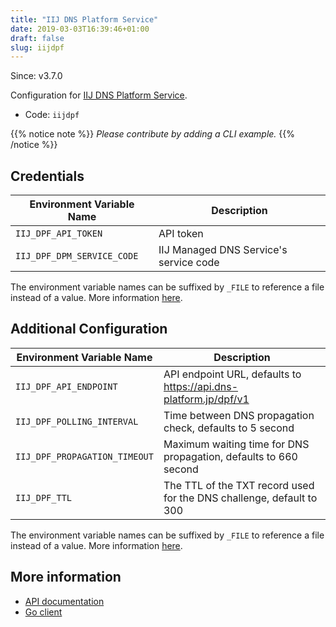 ```yaml
---
title: "IIJ DNS Platform Service"
date: 2019-03-03T16:39:46+01:00
draft: false
slug: iijdpf
---
```


<!-- THIS DOCUMENTATION IS AUTO-GENERATED. PLEASE DO NOT EDIT. -->
<!-- providers/dns/iijdpf/iijdpf.toml -->
<!-- THIS DOCUMENTATION IS AUTO-GENERATED. PLEASE DO NOT EDIT. -->

Since: v3.7.0

Configuration for [IIJ DNS Platform Service](https://www.iij.ad.jp/en/biz/dns-pfm/).


<!--more-->

- Code: `iijdpf`

{{% notice note %}}
_Please contribute by adding a CLI example._
{{% /notice %}}




## Credentials

| Environment Variable Name | Description |
|-----------------------|-------------|
| `IIJ_DPF_API_TOKEN` | API token |
| `IIJ_DPF_DPM_SERVICE_CODE` | IIJ Managed DNS Service's service code |

The environment variable names can be suffixed by `_FILE` to reference a file instead of a value.
More information [here](/lego/dns/#configuration-and-credentials).


## Additional Configuration

| Environment Variable Name | Description |
|--------------------------------|-------------|
| `IIJ_DPF_API_ENDPOINT` | API endpoint URL, defaults to https://api.dns-platform.jp/dpf/v1 |
| `IIJ_DPF_POLLING_INTERVAL` | Time between DNS propagation check, defaults to 5 second |
| `IIJ_DPF_PROPAGATION_TIMEOUT` | Maximum waiting time for DNS propagation, defaults to 660 second |
| `IIJ_DPF_TTL` | The TTL of the TXT record used for the DNS challenge, default to 300 |

The environment variable names can be suffixed by `_FILE` to reference a file instead of a value.
More information [here](/lego/dns/#configuration-and-credentials).




## More information

- [API documentation](https://manual.iij.jp/dpf/dpfapi/)
- [Go client](https://github.com/mimuret/golang-iij-dpf)

<!-- THIS DOCUMENTATION IS AUTO-GENERATED. PLEASE DO NOT EDIT. -->
<!-- providers/dns/iijdpf/iijdpf.toml -->
<!-- THIS DOCUMENTATION IS AUTO-GENERATED. PLEASE DO NOT EDIT. -->
